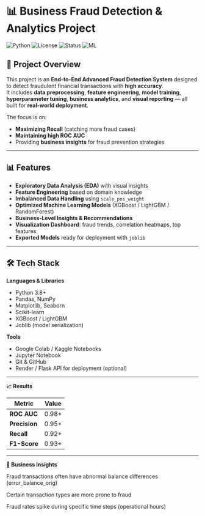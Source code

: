 # 📊 Business Fraud Detection & Analytics Project

![Python](https://img.shields.io/badge/Python-3.8+-blue.svg)
![License](https://img.shields.io/badge/License-MIT-green.svg)
![Status](https://img.shields.io/badge/Status-Production%20Ready-success.svg)
![ML](https://img.shields.io/badge/Machine%20Learning-XGBoost%20%7C%20LightGBM-orange)

## 📌 Project Overview
This project is an **End-to-End Advanced Fraud Detection System** designed to detect fraudulent financial transactions with **high accuracy**.  
It includes **data preprocessing**, **feature engineering**, **model training**, **hyperparameter tuning**, **business analytics**, and **visual reporting** — all built for **real-world deployment**.

The focus is on:
- **Maximizing Recall** (catching more fraud cases)
- **Maintaining high ROC AUC**
- Providing **business insights** for fraud prevention strategies

---

## 📊 Features
- **Exploratory Data Analysis (EDA)** with visual insights
- **Feature Engineering** based on domain knowledge
- **Imbalanced Data Handling** using `scale_pos_weight`
- **Optimized Machine Learning Models** (XGBoost / LightGBM / RandomForest)
- **Business-Level Insights & Recommendations**
- **Visualization Dashboard**: fraud trends, correlation heatmaps, top features
- **Exported Models** ready for deployment with `joblib`

---

## 🛠 Tech Stack
**Languages & Libraries**
- Python 3.8+
- Pandas, NumPy
- Matplotlib, Seaborn
- Scikit-learn
- XGBoost / LightGBM
- Joblib (model serialization)

**Tools**
- Google Colab / Kaggle Notebooks
- Jupyter Notebook
- Git & GitHub
- Render / Flask API for deployment (optional)

---

**📈 Results**

| Metric        | Value |
| ------------- | ----- |
| **ROC AUC**   | 0.98+ |
| **Precision** | 0.95+ |
| **Recall**    | 0.92+ |
| **F1-Score**  | 0.93+ |

---

**📌 Business Insights**

Fraud transactions often have abnormal balance differences (error_balance_orig)

Certain transaction types are more prone to fraud

Fraud rates spike during specific time steps (operational hours)

